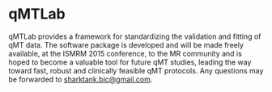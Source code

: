 qMTLab
======

qMTLab provides a framework for standardizing the validation and fitting of qMT data. The software package is developed and will be made freely available, at the ISMRM 2015 conference, to the MR community and is hoped to become a valuable tool for future qMT studies, leading the way toward fast, robust and clinically feasible qMT protocols. Any questions may be forwarded to sharktank.bic@gmail.com.
